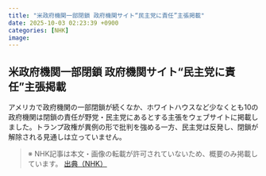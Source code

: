 ```yaml
---
title: "米政府機関一部閉鎖 政府機関サイト“民主党に責任”主張掲載"
date: 2025-10-03 02:23:39 +0900
categories: [NHK]
image: 
---
```

## 米政府機関一部閉鎖 政府機関サイト“民主党に責任”主張掲載

アメリカで政府機関の一部閉鎖が続くなか、ホワイトハウスなど少なくとも10の政府機関は閉鎖の責任が野党・民主党にあるとする主張をウェブサイトに掲載しました。トランプ政権が異例の形で批判を強める一方、民主党は反発し、閉鎖が解除される見通しは立っていません。

> ※ NHK記事は本文・画像の転載が許可されていないため、概要のみ掲載しています。
[出典（NHK）](http://www3.nhk.or.jp/news/html/20251003/k10014939821000.html)
